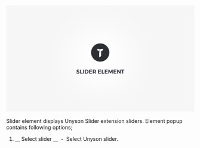 <div class="thz-doc-image max">
<a class="thz-lightbox mfp-iframe" href="https://www.youtube.com/watch?v=zOjyHWFwOs0" data-mfp-title="Creatus WordPress Theme Slider Element" data-modal-size="large">
	<img src="../../docs-media/splash-slider-element.jpg" alt="Creatus WordPress Theme Slider Element" />
</a>
</div>

Slider element displays Unyson Slider extension sliders. Element popup contains following options;

1. __ Select slider __ &nbsp;-&nbsp; Select Unyson slider.